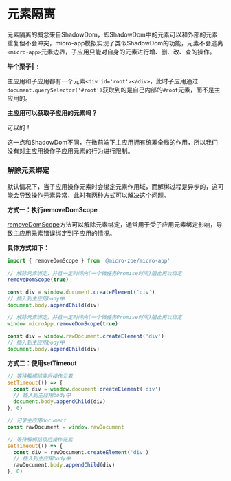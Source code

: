 # 元素隔离
元素隔离的概念来自ShadowDom，即ShadowDom中的元素可以和外部的元素重复但不会冲突，micro-app模拟实现了类似ShadowDom的功能，元素不会逃离`<micro-app>`元素边界，子应用只能对自身的元素进行增、删、改、查的操作。

**举个栗子🌰 :**

主应用和子应用都有一个元素`<div id='root'></div>`，此时子应用通过`document.querySelector('#root')`获取到的是自己内部的`#root`元素，而不是主应用的。

**主应用可以获取子应用的元素吗？**

可以的！

这一点和ShadowDom不同，在微前端下主应用拥有统筹全局的作用，所以我们没有对主应用操作子应用元素的行为进行限制。

### 解除元素绑定
默认情况下，当子应用操作元素时会绑定元素作用域，而解绑过程是异步的，这可能会导致操作元素异常，此时有两种方式可以解决这个问题。

**方式一：执行removeDomScope**

[removeDomScope](./api.md#removedomscope)方法可以解除元素绑定，通常用于受子应用元素绑定影响，导致主应用元素错误绑定到子应用的情况。

**具体方式如下：**
<CodeGroup>
  <CodeGroupItem title="主应用">
  
```js
import { removeDomScope } from '@micro-zoe/micro-app'

// 解除元素绑定，并且一定时间内(一个微任务Promise时间)阻止再次绑定
removeDomScope(true)

const div = window.document.createElement('div')
// 插入到主应用body中
document.body.appendChild(div) 
```
  
  </CodeGroupItem>
  <CodeGroupItem title="子应用">
  
```js
// 解除元素绑定，并且一定时间内(一个微任务Promise时间)阻止再次绑定
window.microApp.removeDomScope(true) 

const div = window.rawDocument.createElement('div')
// 插入到主应用body中
document.body.appendChild(div) 
```

  </CodeGroupItem>
</CodeGroup>


**方式二：使用setTimeout**
<CodeGroup>
  <CodeGroupItem title="主应用">
  
```js
// 等待解绑结束后操作元素
setTimeout(() => {
  const div = window.document.createElement('div')
  // 插入到主应用body中
  document.body.appendChild(div) 
}, 0)
```  
  
  </CodeGroupItem>
  <CodeGroupItem title="子应用">
  
```js
// 记录主应用document
const rawDocument = window.rawDocument

// 等待解绑结束后操作元素
setTimeout(() => {
  const div = rawDocument.createElement('div')
  // 插入到主应用body中
  rawDocument.body.appendChild(div) 
}, 0)
```

  </CodeGroupItem>
</CodeGroup>
